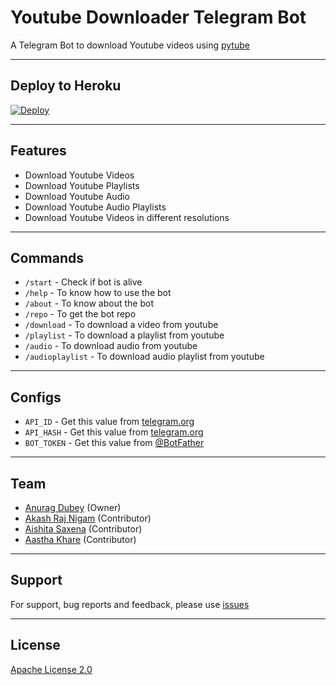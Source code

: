 # Youtube Downloader Telegram Bot

A Telegram Bot to download Youtube videos using [pytube](https://github.com/pytube/pytube)

---

## Deploy to Heroku
[![Deploy](https://www.herokucdn.com/deploy/button.svg)](https://heroku.com/deploy)

---

## Features

- Download Youtube Videos
- Download Youtube Playlists
- Download Youtube Audio
- Download Youtube Audio Playlists
- Download Youtube Videos in different resolutions

---

## Commands

- `/start` - Check if bot is alive
- `/help` - To know how to use the bot
- `/about` - To know about the bot
- `/repo` - To get the bot repo
- `/download` - To download a video from youtube
- `/playlist` - To download a playlist from youtube
- `/audio` - To download audio from youtube
- `/audioplaylist` - To download audio playlist from youtube

---

## Configs

- `API_ID` - Get this value from [telegram.org](https://my.telegram.org/apps)
- `API_HASH` - Get this value from [telegram.org](https://my.telegram.org/apps)
- `BOT_TOKEN` - Get this value from [@BotFather](https://telegram.dog/BotFather)

---

## Team

- [Anurag Dubey](https://github.com/Anuragd275) (Owner)
- [Akash Raj Nigam]() (Contributor)
- [Aishita Saxena]() (Contributor)
- [Aastha Khare]() (Contributor)

---

## Support

For support, bug reports and feedback, please use [issues](https://github.com/Anuragd275/yt_dl_bot/issues)

---

## License

[Apache License 2.0](LICENSE)

